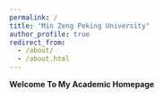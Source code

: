 ```yaml
---
permalink: /
title: "Min Zeng Peking University"
author_profile: true
redirect_from: 
  - /about/
  - /about.html
---
```


**Welcome To My Academic Homepage**
  

<br>
<br>
<br>
<br>
<br>
<br>
<script 
  type='text/javascript' 
  id='clustrmaps' 
  src='//cdn.clustrmaps.com/map_v2.js?cl=ffffff&w=400&h=300&t=tt&d=gWFKnUUd4_GLLUZ-nESj6bbNl_sk20p-6azhuIyP1Fg&co=2d78ad&ct=ffffff&cmo=3acc3a&cmn=ff5353'>
</script>


